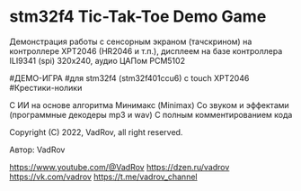 # stm32f4 Tic-Tak-Toe Demo Game

 Демонстрация работы с сенсорным экраном (тачскрином) на контроллере XPT2046 (HR2046 и т.п.),
 дисплеем на базе контроллера ILI9341 (spi) 320х240, аудио ЦАПом PCM5102
 
 #ДЕМО-ИГРА
 #для stm32f4 (stm32f401ccu6) с touch XPT2046
 #Крестики-нолики
 
 С ИИ на основе алгоритма Минимакс (Minimax)
 Со звуком и эффектами (программные декодеры mp3 и wav)
 С полным комментированием кода
 
 Copyright (C) 2022, VadRov, all right reserved.
 
 Автор: VadRov
 
 https://www.youtube.com/@VadRov
 https://dzen.ru/vadrov
 https://vk.com/vadrov
 https://t.me/vadrov_channel
